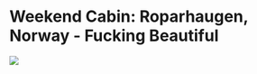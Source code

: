 <!--
id: 2983385735
link: http://tumblr.atmos.org/post/2983385735/weekend-cabin-roparhaugen-norway-fucking
slug: weekend-cabin-roparhaugen-norway-fucking
date: Fri Jan 28 2011 16:04:47 GMT-0800 (PST)
publish: 2011-01-028
tags: 
title: Weekend Cabin: Roparhaugen, Norway - Fucking Beautiful
-->


Weekend Cabin: Roparhaugen, Norway - Fucking Beautiful
======================================================

![](http://31.media.tumblr.com/tumblr_lfrc7zbEme1qz4sngo1_1280.jpg)

